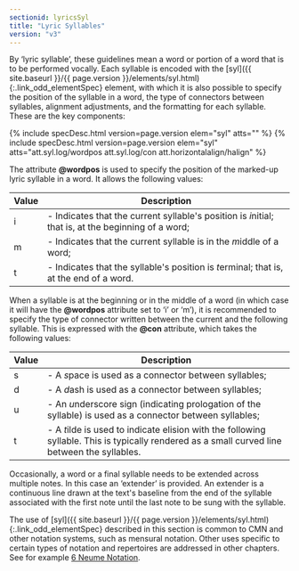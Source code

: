 ```yaml
---
sectionid: lyricsSyl
title: "Lyric Syllables"
version: "v3"
---
```




By ‘lyric syllable’, these guidelines mean a word or portion of a word
that is to be performed vocally. Each syllable is encoded with the [syl]({{ site.baseurl }}/{{ page.version }}/elements/syl.html){:.link_odd_elementSpec}
element, with which it is also possible to specify the position of the syllable in
a word, the
type of connectors between syllables, alignment adjustments, and the formatting for
each
syllable. These are the key components:



{% include specDesc.html version=page.version elem="syl" atts="" %}
{% include specDesc.html version=page.version elem="syl" atts="att.syl.log/wordpos att.syl.log/con att.horizontalalign/halign" %}




The attribute **@wordpos** is used to specify the position of the marked-up lyric
syllable in a word. It allows the following values:

<table class="table table-striped">
   <thead>
      <tr>
         <th>Value</th>
         <th>Description</th>
      </tr>
   </thead>
   <tbody>
      <tr>
         <td>i</td>
         <td> - Indicates that the current syllable's position is <em class="mentioned">i</em>nitial; that is, at
            the beginning of a word;
         </td>
      </tr>
      <tr>
         <td>m</td>
         <td> - Indicates that the current syllable is in the <em class="mentioned">m</em>iddle of a word;
         </td>
      </tr>
      <tr>
         <td>t</td>
         <td> - Indicates that the syllable's position is <em class="mentioned">t</em>erminal; that is, at the end
            of a word.
         </td>
      </tr>
   </tbody>
</table>

When a syllable is at the beginning or in the middle of a word (in which case it will
have
the **@wordpos** attribute set to ‘i’ or ‘m’), it
is recommended to specify the type of connector written between the current and the
following
syllable. This is expressed with the **@con** attribute, which takes the following
values:


<table class="table table-striped">
   <thead>
      <tr>
         <th>Value</th>
         <th>Description</th>
      </tr>
   </thead>
   <tbody>
      <tr>
         <td>s</td>
         <td> - A <em class="mentioned">s</em>pace is used as a connector between syllables;
         </td>
      </tr>
      <tr>
         <td>d</td>
         <td> - A <em class="mentioned">d</em>ash is used as a connector between syllables;
         </td>
      </tr>
      <tr>
         <td>u</td>
         <td> - An <em class="mentioned">u</em>nderscore sign (indicating prologation of the syllable) is used as a
            connector between syllables;
         </td>
      </tr>
      <tr>
         <td>t</td>
         <td> - A <em class="mentioned">t</em>ilde is used to indicate elision with the following syllable. This is
            typically rendered as a small curved line between the syllables.
         </td>
      </tr>
   </tbody>
</table>

Occasionally, a word or a final syllable needs to be extended across multiple notes.
In this
case an ‘extender’ is provided. An extender is a continuous line drawn at
the text's baseline from the end of the syllable associated with the first note until
the last
note to be sung with the syllable.


The use of [syl]({{ site.baseurl }}/{{ page.version }}/elements/syl.html){:.link_odd_elementSpec} described in this section is common to CMN and other
notation systems, such as mensural notation. Other uses specific to certain types
of notation
and repertoires are addressed in other chapters. See for example <a class="link_ptr" title="Neume Notation" href="{{ site.baseurl }}/{{ page.version }}/guidelines/neumes.html">6 Neume Notation</a>.

